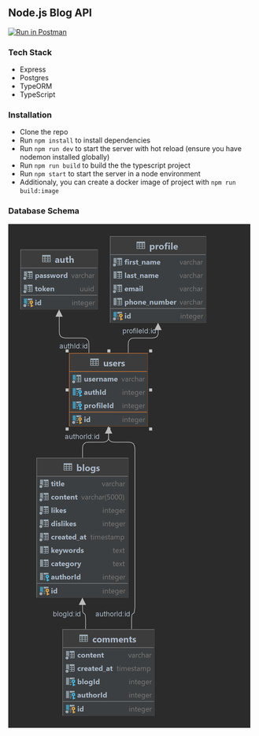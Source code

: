 ## Node.js Blog API

[![Run in Postman](https://run.pstmn.io/button.svg)](https://app.getpostman.com/run-collection/17651518-fabf6fe1-401b-4875-a7ab-c0075f995d69?action=collection%2Ffork&collection-url=entityId%3D17651518-fabf6fe1-401b-4875-a7ab-c0075f995d69%26entityType%3Dcollection%26workspaceId%3D844f7943-5de7-4b14-9ff1-a909d2d47181)

### Tech Stack

- Express
- Postgres
- TypeORM
- TypeScript

### Installation

- Clone the repo
- Run `npm install` to install dependencies
- Run `npm run dev` to start the server with hot reload (ensure you have nodemon installed globally)
- Run `npm run build` to build the the typescript project
- Run `npm start` to start the server in a node environment
- Additionaly, you can create a docker image of project with `npm run build:image`


### Database Schema

![Database Schema(Visualized on DataGrip)](./db-image.png)